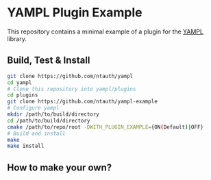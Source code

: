 YAMPL Plugin Example
====================

This repository contains a minimal example of a plugin for the [YAMPL](https://github.com/ntauth/yampl) library.

Build, Test & Install
---------------------
``` bash
git clone https://github.com/ntauth/yampl
cd yampl
# Clone this repository into yampl/plugins
cd plugins
git clone https://github.com/ntauth/yampl-example
# Configure yampl
mkdir /path/to/build/directory
cd /path/to/build/directory
cmake /path/to/repo/root -DWITH_PLUGIN_EXAMPLE={ON(Default)|OFF}
# Build and install
make
make install
```

How to make your own?
-------
